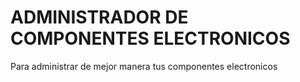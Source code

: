 # ADMINISTRADOR DE COMPONENTES ELECTRONICOS
Para administrar de mejor manera tus componentes electronicos
